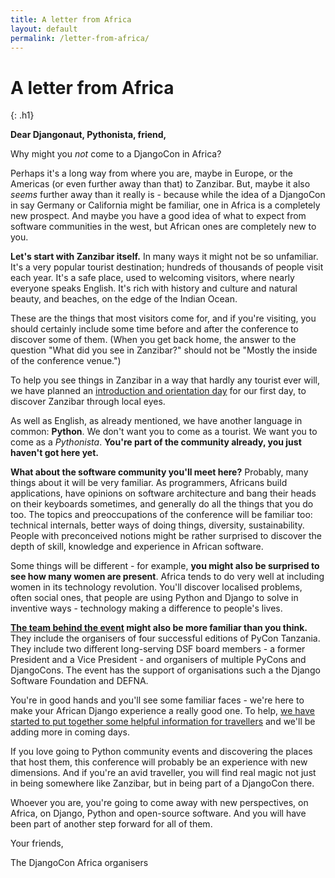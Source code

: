 ```yaml
---
title: A letter from Africa
layout: default
permalink: /letter-from-africa/
---
```


# A letter from Africa
{: .h1}

**Dear Djangonaut, Pythonista, friend,**

Why might you *not* come to a DjangoCon in Africa?

Perhaps it's a long way from where you are, maybe in Europe, or the Americas (or even further away than that) to Zanzibar. But, maybe it also *seems* further away than it really is - because while the idea of a DjangoCon in say Germany or California might be familiar, one in Africa is a completely new prospect. And maybe you have a good idea of what to expect from software communities in the west, but African ones are completely new to you.

**Let's start with Zanzibar itself.** In many ways it might not be so unfamiliar. It's a very popular tourist destination; hundreds of thousands of people visit each year. It's a safe place, used to welcoming visitors, where nearly everyone speaks English. It's rich with history and culture and natural beauty, and beaches, on the edge of the Indian Ocean.

These are the things that most visitors come for, and if you're visiting, you should certainly include some time before and after the conference to discover some of them. (When you get back home, the answer to the question "What did you see in Zanzibar?" should not be "Mostly the inside of the conference venue.")

To help you see things in Zanzibar in a way that hardly any tourist ever will, we have planned an [introduction and orientation day](/introduction-day) for our first day, to discover Zanzibar through local eyes.

As well as English, as already mentioned, we have another language in common: **Python**. We don't want you to come as a tourist. We want you to come as a *Pythonista*. **You're part of the community already, you just haven't got here yet.**

**What about the software community you'll meet here?** Probably, many things about it will be very familiar. As programmers, Africans build applications, have opinions on software architecture and bang their heads on their keyboards sometimes, and generally do all the things that you do too. The topics and preoccupations of the conference will be familiar too: technical internals, better ways of doing things, diversity, sustainability. People with preconceived notions might be rather surprised to discover the depth of skill, knowledge and experience in African software.

Some things will be different - for example, **you might also be surprised to see how many women are present**. Africa tends to do very well at including women in its technology revolution. You'll discover localised problems, often social ones, that people are using Python and Django to solve in inventive ways - technology making a difference to people's lives.

**[The team behind the event](/teams) might also be more familiar than you think.** They include the organisers of four successful editions of PyCon Tanzania. They include two different long-serving DSF board members - a former President and a Vice President - and organisers of multiple PyCons and DjangoCons. The event has the support of organisations such a the Django Software Foundation and DEFNA.

You're in good hands and you'll see some familiar faces - we're here to make your African Django experience a really good one. To help, [we have started to put together some helpful information for travellers](/travellers/) and we'll be adding more in coming days.

If you love going to Python community events and discovering the places that host them, this conference will probably be an experience with new dimensions. And if you're an avid traveller, you will find real magic not just in being somewhere like Zanzibar, but in being part of a DjangoCon there.

Whoever you are, you're going to come away with new perspectives, on Africa, on Django, Python and open-source software. And you will have been part of another step forward for all of them.

Your friends,

The DjangoCon Africa organisers
